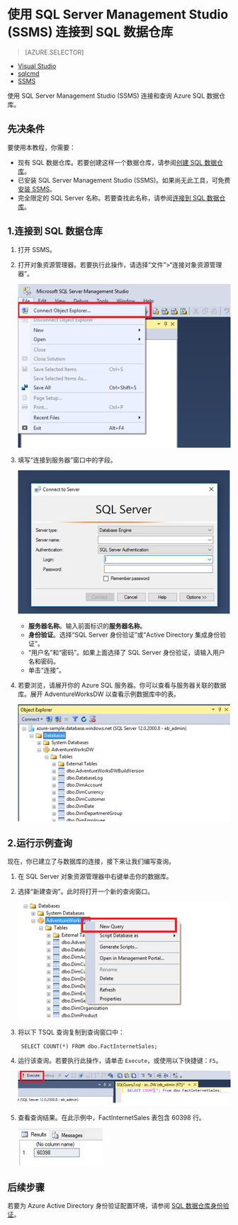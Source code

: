 <properties
    pageTitle="连接到 Azure SQL 数据仓库 - SSMS | Azure"
    description="使用 SQL Server Management Studio (SSMS) 连接和查询 Azure SQL 数据仓库。"
    services="sql-data-warehouse"
    documentationcenter=""
    author="hirokib"
    manager="jhubbard"
    editor="" />
<tags
    ms.assetid="299e50b3-e68a-471c-8aee-b0b9874781bd"
    ms.service="sql-data-warehouse"
    ms.devlang="na"
    ms.topic="article"
    ms.tgt_pltfrm="na"
    ms.workload="data-services"
    ms.date="10/31/2016"
    wacn.date="12/12/2016"
    ms.author="elbutter;barbkess" />

# 使用 SQL Server Management Studio (SSMS) 连接到 SQL 数据仓库
>[AZURE.SELECTOR]
- [Visual Studio](/documentation/articles/sql-data-warehouse-query-visual-studio/)
- [sqlcmd](/documentation/articles/sql-data-warehouse-get-started-connect-sqlcmd/)
- [SSMS](/documentation/articles/sql-data-warehouse-query-ssms/)

使用 SQL Server Management Studio (SSMS) 连接和查询 Azure SQL 数据仓库。

## 先决条件
要使用本教程，你需要：

* 现有 SQL 数据仓库。若要创建这样一个数据仓库，请参阅[创建 SQL 数据仓库][Create a SQL Data Warehouse]。
* 已安装 SQL Server Management Studio (SSMS)。如果尚无此工具，可免费[安装 SSMS][Install SSMS]。
* 完全限定的 SQL Server 名称。若要查找此名称，请参阅[连接到 SQL 数据仓库][Connect to SQL Data Warehouse]。

## 1\.连接到 SQL 数据仓库
1. 打开 SSMS。
2. 打开对象资源管理器。若要执行此操作，请选择“文件”>“连接对象资源管理器”。
   
    ![SQL Server 对象资源管理器][1]  

3. 填写“连接到服务器”窗口中的字段。
   
    ![连接到服务器][2]  

   
   * **服务器名称**。输入前面标识的**服务器名称**。
   * **身份验证**。选择“SQL Server 身份验证”或“Active Directory 集成身份验证”。
   * “用户名”和“密码”。如果上面选择了 SQL Server 身份验证，请输入用户名和密码。
   * 单击“连接”。
4. 若要浏览，请展开你的 Azure SQL 服务器。你可以查看与服务器关联的数据库。展开 AdventureWorksDW 以查看示例数据库中的表。
   
    ![浏览 AdventureWorksDW][3]  


## 2\.运行示例查询
现在，你已建立了与数据库的连接，接下来让我们编写查询。

1. 在 SQL Server 对象资源管理器中右键单击你的数据库。
2. 选择“新建查询”。此时将打开一个新的查询窗口。
   
    ![新建查询][4]  

3. 将以下 TSQL 查询复制到查询窗口中：
   
    
    	SELECT COUNT(*) FROM dbo.FactInternetSales;
    
4. 运行该查询。若要执行此操作，请单击 `Execute`，或使用以下快捷键：`F5`。
   
    ![运行查询][5]  

5. 查看查询结果。在此示例中，FactInternetSales 表包含 60398 行。
   
    ![查询结果][6]  


## 后续步骤


若要为 Azure Active Directory 身份验证配置环境，请参阅 [SQL 数据仓库身份验证][Authenticate to SQL Data Warehouse]。

<!--Arcticles-->

[Connect to SQL Data Warehouse]: /documentation/articles/sql-data-warehouse-connect-overview/
[Create a SQL Data Warehouse]: /documentation/articles/sql-data-warehouse-get-started-provision/
[Authenticate to SQL Data Warehouse]: /documentation/articles/sql-data-warehouse-authentication/

<!--Other-->
[Azure portal]: https://portal.azure.cn
[Install SSMS]: https://msdn.microsoft.com/zh-CN/library/hh213248.aspx


<!--Image references-->


[1]: ./media/sql-data-warehouse-query-ssms/connect-object-explorer.png
[2]: ./media/sql-data-warehouse-query-ssms/connect-object-explorer1.png
[3]: ./media/sql-data-warehouse-query-ssms/explore-tables.png
[4]: ./media/sql-data-warehouse-query-ssms/new-query.png
[5]: ./media/sql-data-warehouse-query-ssms/execute-query.png
[6]: ./media/sql-data-warehouse-query-ssms/results.png

<!---HONumber=Mooncake_1205_2016-->